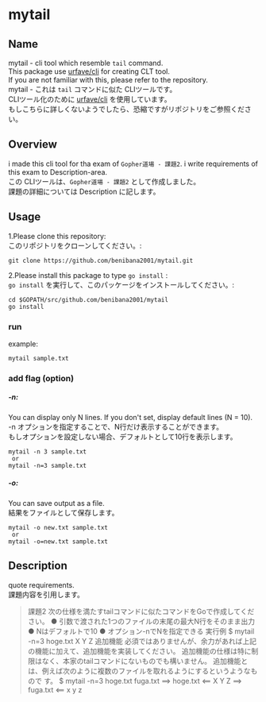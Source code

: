 mytail 
====
## Name
mytail - cli tool which resemble `tail` command.  
This package use [urfave/cli](https://github.com/urfave/cli)
for creating CLT tool.  
If you are not familiar with this, please refer to the repository.  
mytail - これは `tail` コマンドに似た CLIツールです。  
CLIツール化のために [urfave/cli](https://github.com/urfave/cli) を使用しています。  
もしこちらに詳しくないようでしたら、恐縮ですがリポジトリをご参照ください。  

## Overview
i made this cli tool for tha exam of `Gopher道場 - 課題2`.
i write requirements of this exam to Description-area.  
この CLIツールは、`Gopher道場 - 課題2` として作成しました。  
課題の詳細については Description に記します。  

## Usage
1.Please clone this repository:  
このリポジトリをクローンしてください。:
```
git clone https://github.com/benibana2001/mytail.git
```
2.Please install this package to type `go install` :  
`go install` を実行して、このパッケージをインストールしてください。:  
```
cd $GOPATH/src/github.com/benibana2001/mytail
go install
```
### run
example:  
```
mytail sample.txt
```

### add flag (option)
##### -n: 
You can display only N lines.
If you don't set, display default lines (N = 10).  
-n オプションを指定することで、N行だけ表示することができます。  
もしオプションを設定しない場合、デフォルトとして10行を表示します。
```
mytail -n 3 sample.txt
 or
mytail -n=3 sample.txt
```

##### -o:
You can save output as a file.  
結果をファイルとして保存します。
```
mytail -o new.txt sample.txt
 or
mytail -o=new.txt sample.txt
```

## Description
quote requirements.  
課題内容を引用します。  

>課題2
次の仕様を満たすtailコマンドに似たコマンドをGoで作成してください。
● 引数で渡された1つのファイルの末尾の最大N行をそのまま出力
● Nはデフォルトで10
● オプション-nでNを指定できる
実行例
$ mytail -n=3 hoge.txt
X
Y
Z
追加機能
必須ではありませんが、余力があれば上記の機能に加えて、追加機能を実装してください。
追加機能の仕様は特に制限はなく、本家のtailコマンドにないものでも構いません。
追加機能とは、例えば次のように複数のファイルを取れるようにするというようなもので
す。
$ mytail -n=3 hoge.txt fuga.txt
==> hoge.txt <==
X
Y
Z
==> fuga.txt <==
x
y
z
